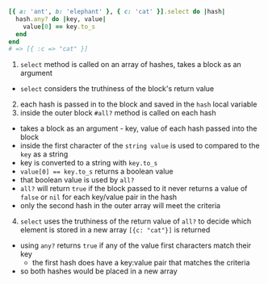```ruby
[{ a: 'ant', b: 'elephant' }, { c: 'cat' }].select do |hash|
  hash.any? do |key, value|
    value[0] == key.to_s
  end
end
# => [{ :c => "cat" }]
```

1. `select` method is called on an array of hashes, takes a block as an argument
  - `select` considers the truthiness of the block's return value
2. each hash is passed in to the block and saved in the `hash` local variable
3. inside the outer block `#all?` method is called on each hash
  - takes a block as an argument - key, value of each hash passed into the block
  - inside the first character of the `string value` is used to compared to the `key` as a string
  - key is converted to a string with `key.to_s`
  - `value[0] == key.to_s` returns a boolean value
  - that boolean value is used by `all?`
  - `all?` will return `true` if the block passed to it never returns a value of `false` or `nil` for each key/value pair in the hash
  - only the second hash in the outer array will meet the criteria
4. `select` uses the truthiness of the return value of `all?` to decide which element is stored in a new array
`[{c: "cat"}]` is returned

- using `any?` returns `true` if any of the value first characters match their key
  - the first hash does have a key:value pair that matches the criteria
- so both hashes would be placed in a new array
